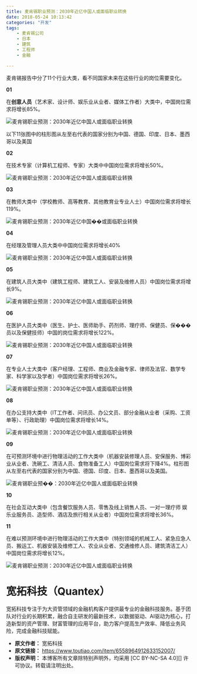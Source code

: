 ```yaml
---
title: 麦肯锡职业预测：2030年近亿中国人或面临职业转换
date: 2018-05-24 10:13:42
categories: "开发"
tags:
	- 麦肯锡公司
	- 日本
	- 建筑
	- 工程师
	- 金融

---
```


麦肯锡报告中分了11个行业大类，看不同国家未来在这些行业的岗位需要变化。

**01**

在**创意人员**（艺术家、设计师、娱乐业从业者、媒体工作者）大类中，中国岗位需求将增长85%。

![麦肯锡职业预测：2030年近亿中国人或面临职业转换][2030]

以下11张图中的柱形图从左至右代表的国家分别为中国、德国、印度、日本、墨西哥以及美国

**02**

在技术专家（计算机工程师、专家）大类中中国岗位需求将增长50%。

![麦肯锡职业预测：2030年近亿中国人或面临职业转换][2030 1]

**03**

在教师大类中（学校教师、高等教育、其他教育业专业人士）中国岗位需求将增长119%。

![麦肯锡职业预测：2030年近亿中国��或面临职业转换][2030 2]

**04**

在经理及管理人员大类中中国岗位需求将增长40%

![麦肯锡职业预测：2030年近亿中国人或面临职业转换][2030 3]

**05**

在建筑人员大类中（建筑工程师、建筑工人、安装及维修人员）中国岗位需求将增长9%。

![麦肯锡职业预测：2030年近亿中国人或面临职业转换][2030 4]

**06**

在医护人员大类中（医生、护士、医师助手、药剂师、理疗师、保健员、保���员以及保健技师）中国的岗位需求将增长122%。

![麦肯锡职业预测：2030年近亿中国人或面临职业转换][2030 5]

**07**

在专业人士大类中（客户经理、工程师、商业及金融专家、律师及法官、数学专家、科学家以及学者）中国岗位需求将增长26%。

![麦肯锡职业预测：2030年近亿中国人或面临职业转换][2030 6]

**08**

在办公支持大类中（IT工作者、问讯员、办公文员、部分金融从业者（采购、工资单等）、行政助理）中国岗位需求将增长14%。

![麦肯锡职业预测：2030年近亿中国人或面临职业转换][2030 7]

**09**

在可预测环境中进行物理活动的工作大类中（机器安装修理人员、安保服务、博彩业从业者、洗碗工、清洁人员、食物准备工人）中国岗位需求将下降4%。柱形图从左至右代表的国家分别为中国、德国、印度、日本、墨西哥以及美国。

![麦肯锡职业预��：2030年近亿中国人或面临职业转换][2030 8]

**10**

在社会互动大类中（包含餐饮服务人员、零售及线上销售人员、一对一理疗师 娱乐业服务员、造型师、酒店及旅行相关从业者）中国岗位需求将增长36%。

**11**

在难以预测环境中进行物理活动的工作大类中（特别领域的机械工人、紧急应急人员、搬运工、机器安装及维修工人、农业从业者、交通维修人员、建筑清洁工人）中国岗位需求将增长12%。

![麦肯锡职业预测：2030年近亿中国人或面临职业转换][2030 9]

# **宽拓科技（Quantex）** #

宽拓科技专注于为大资管领域的金融机构客户提供最专业的金融科技服务。基于团队对行业的长期积累，融合自主研发的最新技术，以数据驱动、AI驱动为核心，打造新型的资产管理、财富管理的应用平台，助力客户提高生产效率、降低业务风险，完成金融科技赋能。


[2030]: /pro/os/crawler/JMRB-QBJU-ERVE.jpg
[2030 1]: /pro/os/crawler/7J7Z-YVBZ-Y632.jpg
[2030 2]: /pro/os/crawler/UVAF-3QNA-EA63.jpg
[2030 3]: /pro/os/crawler/IYQQ-VVFY-Q2IA.jpg
[2030 4]: /pro/os/crawler/RUIV-6JJF-R7R2.jpg
[2030 5]: /pro/os/crawler/FE3I-N2AI-NEZE.jpg
[2030 6]: /pro/os/crawler/7JBE-RZV6-7FFY.jpg
[2030 7]: /pro/os/crawler/FZJQ-FBII-2AFB.jpg
[2030 8]: /pro/os/crawler/ZNUE-BZIN-YUEV.jpg
[2030 9]: /pro/os/crawler/RRA2-MBMA-FABN.jpg
 *  **原文作者：** 宽拓科技
 *  **原文链接：** https://www.toutiao.com/item/6558964912633152007/
 *  **版权声明：** 本博客所有文章除特别声明外，均采用 [CC BY-NC-SA 4.0][] 许可协议。转载请注明出处。